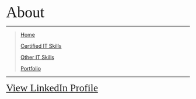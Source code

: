 <span style="font-family:Papyrus; font-size:3em;">About</span>

---

> [Home](index.md)
>
> [Certified IT Skills](certified_skills.md)
>
> [Other IT Skills](other_skills.md)
>
> [Portfolio](portfolio.md)

---

<span style="font-family:Papyrus; font-size:2em;">
  <a href="https://www.linkedin.com/in/mbhagwan/">View LinkedIn Profile</a>
</span>
